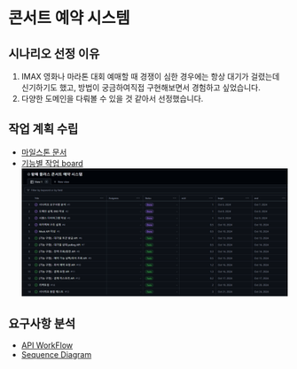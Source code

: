 # 콘서트 예약 시스템

## 시나리오 선정 이유
1. IMAX 영화나 마라톤 대회 예매할 때 경쟁이 심한 경우에는 항상 대기가 걸렸는데 신기하기도 했고, 방법이 궁금하여직접 구현해보면서 경험하고 싶었습니다.
2. 다양한 도메인을 다뤄볼 수 있을 것 같아서 선정했습니다.

## 작업 계획 수립 
 - [마일스톤 문서](./docs/Milestone.md)
 - [기능별 작업 board](https://github.com/users/saintnun150/projects/1/views/1)
   ![image](./docs/images/project_view.png)


## 요구사항 분석
 - [API WorkFlow](./docs/ApiWorkFlow.md)
 - [Sequence Diagram](./docs/SequenceDiagram.md)
